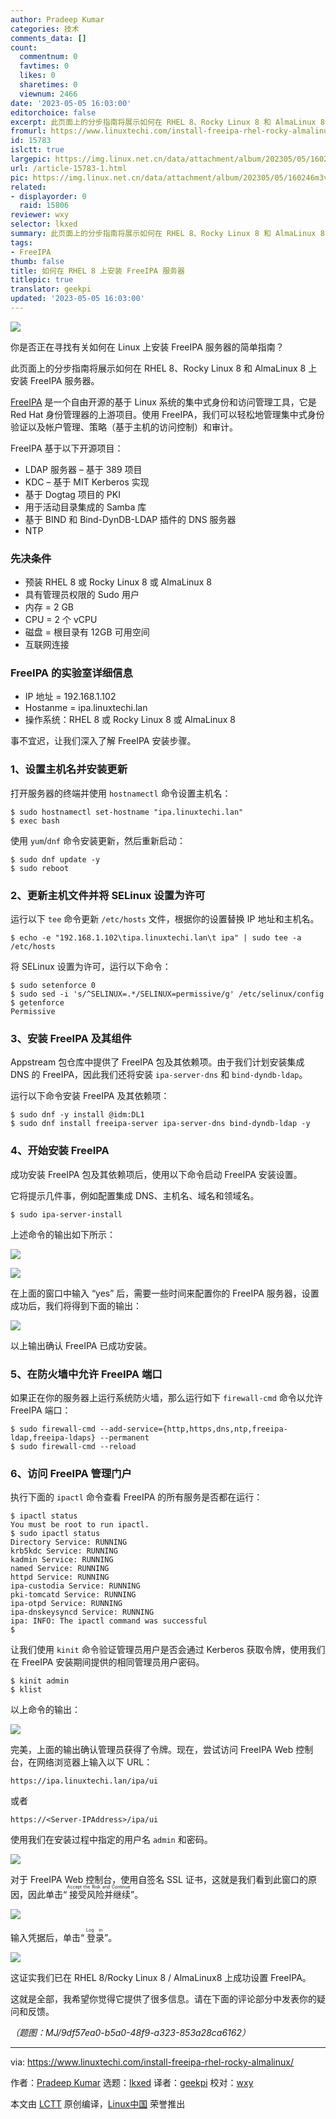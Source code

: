 ```yaml
---
author: Pradeep Kumar
categories: 技术
comments_data: []
count:
  commentnum: 0
  favtimes: 0
  likes: 0
  sharetimes: 0
  viewnum: 2466
date: '2023-05-05 16:03:00'
editorchoice: false
excerpt: 此页面上的分步指南将展示如何在 RHEL 8、Rocky Linux 8 和 AlmaLinux 8 上安装 FreeIPA 服务器。
fromurl: https://www.linuxtechi.com/install-freeipa-rhel-rocky-almalinux/
id: 15783
islctt: true
largepic: https://img.linux.net.cn/data/attachment/album/202305/05/160246m3vu7phhy7eyuo7j.png
url: /article-15783-1.html
pic: https://img.linux.net.cn/data/attachment/album/202305/05/160246m3vu7phhy7eyuo7j.png.thumb.jpg
related:
- displayorder: 0
  raid: 15806
reviewer: wxy
selector: lkxed
summary: 此页面上的分步指南将展示如何在 RHEL 8、Rocky Linux 8 和 AlmaLinux 8 上安装 FreeIPA 服务器。
tags:
- FreeIPA
thumb: false
title: 如何在 RHEL 8 上安装 FreeIPA 服务器
titlepic: true
translator: geekpi
updated: '2023-05-05 16:03:00'
---
```


![](https://img.linux.net.cn/data/attachment/album/202305/05/160246m3vu7phhy7eyuo7j.png)


你是否正在寻找有关如何在 Linux 上安装 FreeIPA 服务器的简单指南？


此页面上的分步指南将展示如何在 RHEL 8、Rocky Linux 8 和 AlmaLinux 8 上安装 FreeIPA 服务器。


[FreeIPA](https://www.freeipa.org/page/Main_Page) 是一个自由开源的基于 Linux 系统的集中式身份和访问管理工具，它是 Red Hat 身份管理器的上游项目。使用 FreeIPA，我们可以轻松地管理集中式身份验证以及帐户管理、策略（基于主机的访问控制）和审计。


FreeIPA 基于以下开源项目：


* LDAP 服务器 – 基于 389 项目
* KDC – 基于 MIT Kerberos 实现
* 基于 Dogtag 项目的 PKI
* 用于活动目录集成的 Samba 库
* 基于 BIND 和 Bind-DynDB-LDAP 插件的 DNS 服务器
* NTP


### 先决条件


* 预装 RHEL 8 或 Rocky Linux 8 或 AlmaLinux 8
* 具有管理员权限的 Sudo 用户
* 内存 = 2 GB
* CPU = 2 个 vCPU
* 磁盘 = 根目录有 12GB 可用空间
* 互联网连接


### FreeIPA 的实验室详细信息


* IP 地址 = 192.168.1.102
* Hostanme = ipa.linuxtechi.lan
* 操作系统：RHEL 8 或 Rocky Linux 8 或 AlmaLinux 8


事不宜迟，让我们深入了解 FreeIPA 安装步骤。


### 1、设置主机名并安装更新


打开服务器的终端并使用 `hostnamectl` 命令设置主机名：



```
$ sudo hostnamectl set-hostname "ipa.linuxtechi.lan"
$ exec bash

```

使用 `yum`/`dnf` 命令安装更新，然后重新启动：



```
$ sudo dnf update -y
$ sudo reboot

```

### 2、更新主机文件并将 SELinux 设置为许可


运行以下 `tee` 命令更新 `/etc/hosts` 文件，根据你的设置替换 IP 地址和主机名。



```
$ echo -e "192.168.1.102\tipa.linuxtechi.lan\t ipa" | sudo tee -a /etc/hosts

```

将 SELinux 设置为许可，运行以下命令：



```
$ sudo setenforce 0
$ sudo sed -i 's/^SELINUX=.*/SELINUX=permissive/g' /etc/selinux/config
$ getenforce
Permissive

```

### 3、安装 FreeIPA 及其组件


Appstream 包仓库中提供了 FreeIPA 包及其依赖项。由于我们计划安装集成 DNS 的 FreeIPA，因此我们还将安装 `ipa-server-dns` 和 `bind-dyndb-ldap`。


运行以下命令安装 FreeIPA 及其依赖项：



```
$ sudo dnf -y install @idm:DL1
$ sudo dnf install freeipa-server ipa-server-dns bind-dyndb-ldap -y

```

### 4、开始安装 FreeIPA


成功安装 FreeIPA 包及其依赖项后，使用以下命令启动 FreeIPA 安装设置。


它将提示几件事，例如配置集成 DNS、主机名、域名和领域名。



```
$ sudo ipa-server-install

```

上述命令的输出如下所示：


![](https://img.linux.net.cn/data/attachment/album/202305/05/160518qihozk3cio397ssg.jpg)


![](https://img.linux.net.cn/data/attachment/album/202305/05/160525s20i0nyzhi7sae78.jpg)


在上面的窗口中输入 “yes” 后，需要一些时间来配置你的 FreeIPA 服务器，设置成功后，我们将得到下面的输出：


![](https://img.linux.net.cn/data/attachment/album/202305/05/160532czv95zvwavaki3ts.jpg)


以上输出确认 FreeIPA 已成功安装。


### 5、在防火墙中允许 FreeIPA 端口


如果正在你的服务器上运行系统防火墙，那么运行如下 `firewall-cmd` 命令以允许 FreeIPA 端口：



```
$ sudo firewall-cmd --add-service={http,https,dns,ntp,freeipa-ldap,freeipa-ldaps} --permanent
$ sudo firewall-cmd --reload

```

### 6、访问 FreeIPA 管理门户


执行下面的 `ipactl` 命令查看 FreeIPA 的所有服务是否都在运行：



```
$ ipactl status
You must be root to run ipactl.
$ sudo ipactl status
Directory Service: RUNNING
krb5kdc Service: RUNNING
kadmin Service: RUNNING
named Service: RUNNING
httpd Service: RUNNING
ipa-custodia Service: RUNNING
pki-tomcatd Service: RUNNING
ipa-otpd Service: RUNNING
ipa-dnskeysyncd Service: RUNNING
ipa: INFO: The ipactl command was successful
$

```

让我们使用 `kinit` 命令验证管理员用户是否会通过 Kerberos 获取令牌，使用我们在 FreeIPA 安装期间提供的相同管理员用户密码。



```
$ kinit admin
$ klist

```

以上命令的输出：


![](https://img.linux.net.cn/data/attachment/album/202305/05/160543zzifmnusfsl05uqh.jpg)


完美，上面的输出确认管理员获得了令牌。现在，尝试访问 FreeIPA Web 控制台，在网络浏览器上输入以下 URL：



```
https://ipa.linuxtechi.lan/ipa/ui

```

或者



```
https://<Server-IPAddress>/ipa/ui

```

使用我们在安装过程中指定的用户名 `admin` 和密码。


![](https://img.linux.net.cn/data/attachment/album/202305/05/160553qnz0ibslqstmhhzr.jpg)


对于 FreeIPA Web 控制台，使用自签名 SSL 证书，这就是我们看到此窗口的原因，因此单击“<ruby> 接受风险并继续 <rt>  Accept the Risk and Continue </rt></ruby>”。


![](https://img.linux.net.cn/data/attachment/album/202305/05/160601j4kltzoofyftfbl0.jpg)


输入凭据后，单击“<ruby> 登录 <rt>  Log in </rt></ruby>”。


![](https://img.linux.net.cn/data/attachment/album/202305/05/160610bj3luggvg377gnhg.jpg)


这证实我们已在 RHEL 8/Rocky Linux 8 / AlmaLinux8 上成功设置 FreeIPA。


这就是全部，我希望你觉得它提供了很多信息。请在下面的评论部分中发表你的疑问和反馈。


*（题图：MJ/9df57ea0-b5a0-48f9-a323-853a28ca6162）*




---


via: <https://www.linuxtechi.com/install-freeipa-rhel-rocky-almalinux/>


作者：[Pradeep Kumar](https://www.linuxtechi.com/author/pradeep/) 选题：[lkxed](https://github.com/lkxed/) 译者：[geekpi](https://github.com/geekpi) 校对：[wxy](https://github.com/wxy)


本文由 [LCTT](https://github.com/LCTT/TranslateProject) 原创编译，[Linux中国](https://linux.cn/) 荣誉推出